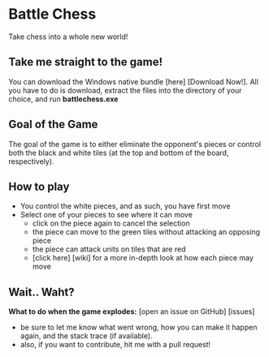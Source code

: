 Battle Chess
==

Take chess into a whole new world!

Take me straight to the game!
--
You can download the Windows native bundle [here] [Download Now!]. All you have to do is download, extract the files into the directory of your choice, and run **battlechess.exe**


Goal of the Game
--
The goal of the game is to either eliminate the opponent's pieces or control both the black and white tiles (at the top and bottom of the board, respectively).

How to play
--
  - You control the white pieces, and as such, you have first move
  - Select one of your pieces to see where it can move
    - click on the piece again to cancel the selection
    - the piece can move to the green tiles without attacking an opposing piece
    - the piece can attack units on tiles that are red
    - [click here] [wiki] for a more in-depth look at how each piece may move

Wait.. Waht?
--
**What to do when the game explodes:** [open an issue on GitHub] [issues]
 - be sure to let me know what went wrong, how you can make it happen again, and the stack trace (if available).
 - also, if you want to contribute, hit me with a pull request!
